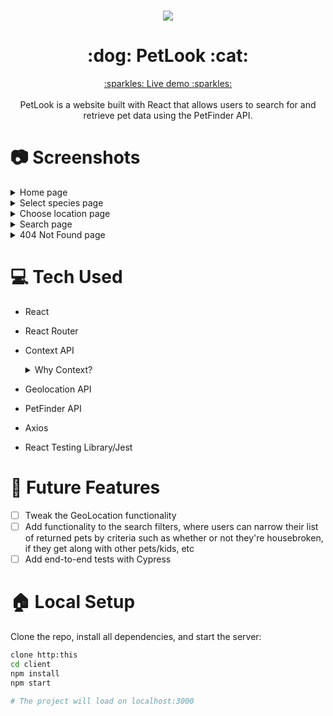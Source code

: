 <h1 align="center"><img src="https://user-images.githubusercontent.com/74229895/125763642-7cf0199b-cbe9-44df-b61f-81da229ce299.png" />
</h1>


<h1 align="center">:dog: PetLook :cat:</h1>

<!-- [:sparkles: Live demo :sparkles:](https://petlook.monae.me) -->
<div align="center"><a href="https://petlook.monae.me">:sparkles: Live demo :sparkles:</a></div>
<br />

<div align="center">PetLook is a website built with React that allows users to search for and retrieve pet data using the PetFinder API.</div>

# :camera: Screenshots

<details>
  <summary>Home page</summary>
  <img src="https://user-images.githubusercontent.com/74229895/127043746-30910aaf-9390-4f40-a49c-9b5dcd3aef87.png" />
</details>

<details>
  <summary>Select species page</summary>
  <img src="https://user-images.githubusercontent.com/74229895/127043830-957c749c-b847-48da-a32f-59f84352b7b6.png" />
  <img src="https://user-images.githubusercontent.com/74229895/127043875-d6e0789d-c4aa-4d5f-b15c-bae4e1b69933.png" />
</details>

<details>
  <summary>Choose location page</summary>
  <img src="https://user-images.githubusercontent.com/74229895/127043909-f7bc039d-110d-4f80-bd55-2af461c8562e.png" />
  <img src="https://user-images.githubusercontent.com/74229895/127043935-d3a6bfb0-7d4e-48ad-8adf-f4495bc098c3.png" />
</details>

<details>
  <summary>Search page</summary>
  <img src="https://user-images.githubusercontent.com/74229895/127043968-0882da7f-84fd-4b7d-a211-89bbc3980a6c.png" />
  <img src="https://user-images.githubusercontent.com/74229895/127044036-83e3b7fa-bbca-4be2-9667-26fe679037b1.png" />
  <img src="https://user-images.githubusercontent.com/74229895/127044070-bf415be6-0d3a-4eee-9cfa-9639fbd9d026.png" />
</details>

<details>
  <summary>404 Not Found page</summary>
  <img src="https://user-images.githubusercontent.com/74229895/127044258-ffc3381b-b3c5-4de8-9325-6971bb2fc55a.png" />
</details>

# :computer: Tech Used
* React
* React Router
* Context API
    <details><summary>Why Context?</summary>The Context API seemed very fitting. This project isn't complex enough, in my opinion, to need *global* state management.

    Since searching makes up a solid 90% of the entire functionality of the website, I took the states having to do with the search functionality and threw it into a Context.

    Also, because I have quite a few pieces of state relating to searching, I decided to use the `useReducer` hook instead of multiple `useState` hooks. At first <i>I did</i> use multiple `useState`s, but things quickly got messy as the app grew. 
  </details>
* Geolocation API
* PetFinder API
* Axios
* React Testing Library/Jest



# :brain: Future Features
- [ ] Tweak the GeoLocation functionality
- [ ] Add functionality to the search filters, where users can narrow their list of returned pets by criteria such as whether or not they're housebroken, if they get along with other pets/kids, etc
- [ ] Add end-to-end tests with Cypress

# :house: Local Setup
Clone the repo, install all dependencies, and start the server:
```bash
clone http:this
cd client
npm install
npm start

# The project will load on localhost:3000
```
